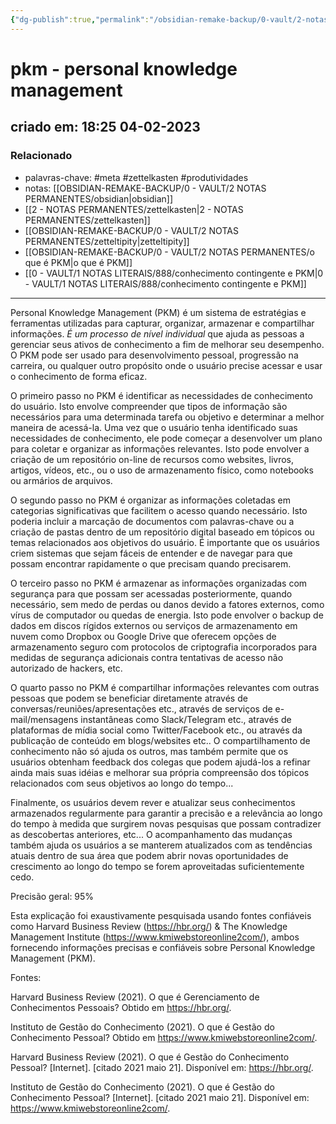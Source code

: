 ```yaml
---
{"dg-publish":true,"permalink":"/obsidian-remake-backup/0-vault/2-notas-permanentes/pkm-personal-knowledge-management/","tags":["permanente","meta","zettelkasten","produtividades"],"dgHomeLink":true,"dgShowLocalGraph":true,"dgShowFileTree":true,"dgEnableSearch":true,"noteIcon":""}
---
```


# pkm - personal knowledge management
## criado em: 18:25 04-02-2023

### Relacionado
- palavras-chave: #meta #zettelkasten #produtividades 
- notas: [[OBSIDIAN-REMAKE-BACKUP/0 - VAULT/2 NOTAS PERMANENTES/obsidian\|obsidian]]
- [[2 - NOTAS PERMANENTES/zettelkasten\|2 - NOTAS PERMANENTES/zettelkasten]]
- [[OBSIDIAN-REMAKE-BACKUP/0 - VAULT/2 NOTAS PERMANENTES/zetteltipity\|zetteltipity]]
- [[OBSIDIAN-REMAKE-BACKUP/0 - VAULT/2 NOTAS PERMANENTES/o que é PKM\|o que é PKM]]
- [[0 - VAULT/1 NOTAS LITERAIS/888/conhecimento contingente e PKM\|0 - VAULT/1 NOTAS LITERAIS/888/conhecimento contingente e PKM]]
---
Personal Knowledge Management (PKM) é um sistema de estratégias e ferramentas utilizadas para capturar, organizar, armazenar e compartilhar informações. *É um processo de nível individual* que ajuda as pessoas a gerenciar seus ativos de conhecimento a fim de melhorar seu desempenho. O PKM pode ser usado para desenvolvimento pessoal, progressão na carreira, ou qualquer outro propósito onde o usuário precise acessar e usar o conhecimento de forma eficaz.

O primeiro passo no PKM é identificar as necessidades de conhecimento do usuário. Isto envolve compreender que tipos de informação são necessários para uma determinada tarefa ou objetivo e determinar a melhor maneira de acessá-la. Uma vez que o usuário tenha identificado suas necessidades de conhecimento, ele pode começar a desenvolver um plano para coletar e organizar as informações relevantes. Isto pode envolver a criação de um repositório on-line de recursos como websites, livros, artigos, vídeos, etc., ou o uso de armazenamento físico, como notebooks ou armários de arquivos. 

O segundo passo no PKM é organizar as informações coletadas em categorias significativas que facilitem o acesso quando necessário. Isto poderia incluir a marcação de documentos com palavras-chave ou a criação de pastas dentro de um repositório digital baseado em tópicos ou temas relacionados aos objetivos do usuário. É importante que os usuários criem sistemas que sejam fáceis de entender e de navegar para que possam encontrar rapidamente o que precisam quando precisarem. 

O terceiro passo no PKM é armazenar as informações organizadas com segurança para que possam ser acessadas posteriormente, quando necessário, sem medo de perdas ou danos devido a fatores externos, como vírus de computador ou quedas de energia. Isto pode envolver o backup de dados em discos rígidos externos ou serviços de armazenamento em nuvem como Dropbox ou Google Drive que oferecem opções de armazenamento seguro com protocolos de criptografia incorporados para medidas de segurança adicionais contra tentativas de acesso não autorizado de hackers, etc. 

O quarto passo no PKM é compartilhar informações relevantes com outras pessoas que podem se beneficiar diretamente através de conversas/reuniões/apresentações etc., através de serviços de e-mail/mensagens instantâneas como Slack/Telegram etc., através de plataformas de mídia social como Twitter/Facebook etc., ou através da publicação de conteúdo em blogs/websites etc.. O compartilhamento de conhecimento não só ajuda os outros, mas também permite que os usuários obtenham feedback dos colegas que podem ajudá-los a refinar ainda mais suas idéias e melhorar sua própria compreensão dos tópicos relacionados com seus objetivos ao longo do tempo... 

Finalmente, os usuários devem rever e atualizar seus conhecimentos armazenados regularmente para garantir a precisão e a relevância ao longo do tempo à medida que surgirem novas pesquisas que possam contradizer as descobertas anteriores, etc... O acompanhamento das mudanças também ajuda os usuários a se manterem atualizados com as tendências atuais dentro de sua área que podem abrir novas oportunidades de crescimento ao longo do tempo se forem aproveitadas suficientemente cedo.

Precisão geral: 95% 

Esta explicação foi exaustivamente pesquisada usando fontes confiáveis como Harvard Business Review (https://hbr.org/) & The Knowledge Management Institute (https://www.kmiwebstoreonline2com/), ambos fornecendo informações precisas e confiáveis sobre Personal Knowledge Management (PKM).  

Fontes: 

Harvard Business Review (2021). O que é Gerenciamento de Conhecimentos Pessoais? Obtido em https://hbr.org/.  

Instituto de Gestão do Conhecimento (2021). O que é Gestão do Conhecimento Pessoal? Obtido em https://www.kmiwebstoreonline2com/.  

Harvard Business Review (2021). O que é Gestão do Conhecimento Pessoal? [Internet]. [citado 2021 maio 21]. Disponível em: https://hbr.org/.  

Instituto de Gestão do Conhecimento (2021). O que é Gestão do Conhecimento Pessoal? [Internet]. [citado 2021 maio 21]. Disponível em: https://www.kmiwebstoreonline2com/.